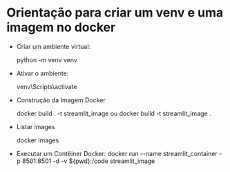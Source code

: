 # Orientação para criar um venv e uma imagem no docker
- Criar um ambiente virtual:
  
    python -m venv venv

- Ativar o ambiente: 

   venv\Scripts\activate

- Construção da Imagem Docker

   docker build . -t streamlit_image  ou docker build -t streamlit_image .

- Listar images

  docker images
  
- Executar um Contêiner Docker:
    docker run --name streamlit_container -p 8501:8501 -d -v ${pwd}:/code streamlit_image
